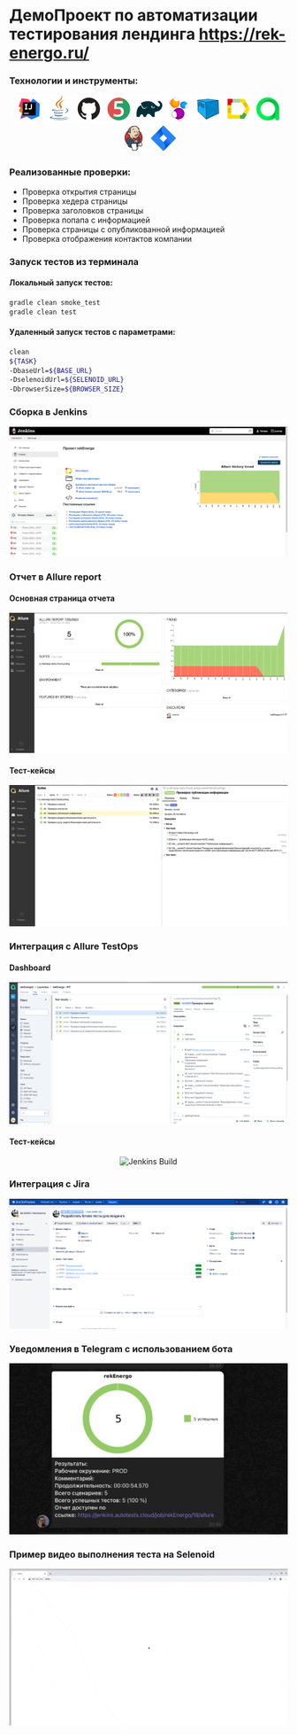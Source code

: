 # ДемоПроект по автоматизации тестирования лендинга https://rek-energo.ru/

### Технологии и инструменты:
<p align="center">
<img src="images/logo/Intelij_IDEA.svg" width="50" height="50"  alt="IDEA"/>
<img src="images/logo/Java.svg" width="50" height="50"  alt="Java"/>
<img src="images/logo/Github.svg" width="50" height="50"  alt="Github"/>
<img src="images/logo/JUnit5.svg" width="50" height="50"  alt="JUnit 5"/>
<img src="images/logo/Gradle.svg" width="50" height="50"  alt="Gradle"/>
<img src="images/logo/Selenide.svg" width="50" height="50"  alt="Selenide"/>
<img src="images/logo/Selenoid.svg" width="50" height="50"  alt="Selenoid"/>
<img src="images/logo/Allure_Report.svg" width="50" height="50"  alt="Allure_Report"/>
<img src="images/logo/Allure_TO.svg" width="50" height="50"  alt="Allure_TO"/>
<img src="images/logo/Jenkins.svg" width="50" height="50"  alt="Jenkins"/>
<img src="images/logo/Jira.svg" width="50" height="50"  alt="Jira"/>
</p>

### Реализованные проверки:
* Проверка открытия страницы
* Проверка хедера страницы
* Проверка заголовков страницы
* Проверка попапа с информацией
* Проверка страницы с опубликованной информацией
* Проверка отображения контактов компании

### Запуск тестов из терминала
#### Локальный запуск тестов:
```bash
gradle clean smoke_test
gradle clean test
```

#### Удаленный запуск тестов с параметрами:

```bash
clean
${TASK}
-DbaseUrl=${BASE_URL}
-DselenoidUrl=${SELENOID_URL}
-DbrowserSize=${BROWSER_SIZE}

```

### Сборка в Jenkins
<p align="center">
<img title="Jenkins Build" src="images/screens/Jenkins.png">
</p>

### Отчет в Allure report
#### Основная страница отчета
<p align="center">
<img title="Jenkins Build" src="images/screens/AllureReport.png">
</p>

#### Тест-кейсы
<p align="center">
<img title="Jenkins Build" src="images/screens/TK.png">
</p>

### Интеграция с Allure TestOps
#### Dashboard
<p align="center">
<img title="Jenkins Build" src="images/screens/AllureTestOps.png">
</p>

#### Тест-кейсы
<p align="center">
<img title="Jenkins Build" src="AllureTestOpsTk.png">
</p>

### Интеграция с Jira
<p align="center">
<img title="Jenkins Build" src="images/screens/Jira.png">
</p>

### Уведомления в Telegram с использованием бота
<p align="center">
<img title="Jenkins Build" src="images/screens/Telegram.png">
</p>

### Пример видео выполнения теста на Selenoid
<p align="center">
  <img title="Selenoid Video" src="images/screens/video-3.gif">
</p>
